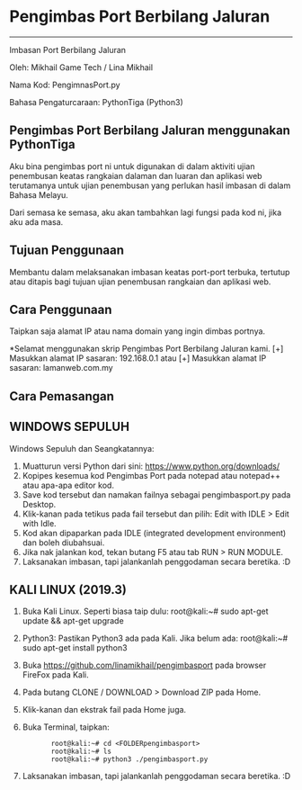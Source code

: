 # Pengimbas Port Berbilang Jaluran
----------------------------------
Imbasan Port Berbilang Jaluran

Oleh: Mikhail Game Tech / Lina Mikhail

Nama Kod: PengimnasPort.py

Bahasa Pengaturcaraan: PythonTiga (Python3)


Pengimbas Port Berbilang Jaluran menggunakan PythonTiga
-------------------------------------------------------
Aku bina pengimbas port ni untuk digunakan di dalam aktiviti ujian penembusan keatas rangkaian dalaman dan luaran dan aplikasi web
terutamanya untuk ujian penembusan yang perlukan hasil imbasan di dalam Bahasa Melayu. 

Dari semasa ke semasa, aku akan tambahkan lagi fungsi pada kod ni, jika aku ada masa. 

Tujuan Penggunaan
-----------------
Membantu dalam melaksanakan imbasan keatas port-port terbuka, tertutup atau ditapis bagi tujuan ujian penembusan rangkaian dan aplikasi web.

Cara Penggunaan
---------------
Taipkan saja alamat IP atau nama domain yang ingin dimbas portnya.

*Selamat menggunakan skrip Pengimbas Port Berbilang Jaluran kami.
[+] Masukkan alamat IP sasaran: 192.168.0.1 
atau
[+] Masukkan alamat IP sasaran: lamanweb.com.my


Cara Pemasangan
---------------

WINDOWS SEPULUH
---------------
Windows Sepuluh dan Seangkatannya:
1. Muatturun versi Python dari sini: https://www.python.org/downloads/
2. Kopipes kesemua kod Pengimbas Port pada notepad atau notepad++ atau apa-apa editor kod.
3. Save kod tersebut dan namakan failnya sebagai pengimbasport.py pada Desktop.
4. Klik-kanan pada tetikus pada fail tersebut dan pilih: Edit with IDLE > Edit with Idle.
5. Kod akan dipaparkan pada IDLE (integrated development environment) dan boleh diubahsuai.
6. Jika nak jalankan kod, tekan butang F5 atau tab RUN > RUN MODULE.
7. Laksanakan imbasan, tapi jalankanlah penggodaman secara beretika. :D

KALI LINUX (2019.3)
-------------------
1. Buka Kali Linux. Seperti biasa taip dulu: root@kali:~# sudo apt-get update && apt-get upgrade 
2. Python3: Pastikan Python3 ada pada Kali. Jika belum ada: root@kali:~# sudo apt-get install python3
3. Buka https://github.com/linamikhail/pengimbasport pada browser FireFox pada Kali.
4. Pada butang CLONE / DOWNLOAD > Download ZIP pada Home.
5. Klik-kanan dan ekstrak fail pada Home juga. 
6. Buka Terminal, taipkan: 

              root@kali:~# cd <FOLDERpengimbasport>
              root@kali:~# ls
              root@kali:~# python3 ./pengimbasport.py

7. Laksanakan imbasan, tapi jalankanlah penggodaman secara beretika. :D
  
  

